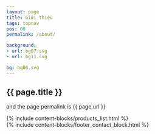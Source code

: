 ```yaml
---
layout: page
title: Giới thiệu
tags: topnav
pos: 00
permalink: /about/

background:
- url: bg07.svg
- url: bg11.svg

bg: bg06.svg
---
```

<section class="outer">
    <div class="inner bgwhite page-content">
        <h2>{{ page.title }}</h2>
        <p>and the page permalink is {{ page.url }}</p>
    </div>
</section>

<section class="outer">
    <div class="inner about-prd-list tx-center">
        {% include content-blocks/products_list.html %}
    </div>
</section>

<section class="outer hv-06">
    <div class="inner tx-center">
        <div class="section-content hv-06-inner">
            <div class="ctc-block">
                {% include content-blocks/footer_contact_block.html %}
            </div>
        </div>
    </div>
</section>

